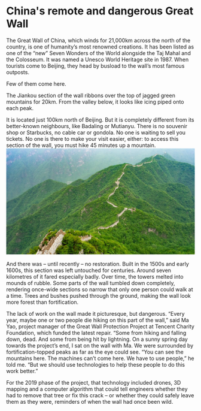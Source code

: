 # China's remote and dangerous Great Wall

The Great Wall of China, which winds for 21,000km across the north of the country, is one of humanity’s most renowned creations. It has been listed as one of the “new” Seven Wonders of the World alongside the Taj Mahal and the Colosseum. It was named a Unesco World Heritage site in 1987. When tourists come to Beijing, they head by busload to the wall’s most famous outposts. 

Few of them come here.

The Jiankou section of the wall ribbons over the top of jagged green mountains for 20km. From the valley below, it looks like icing piped onto each peak.

It is located just 100km north of Beijing. But it is completely different from its better-known neighbours, like Badaling or Mutianyu. There is no souvenir shop or Starbucks, no cable car or gondola. No one is waiting to sell you tickets. No one is there to make your visit easier, either: to access this section of the wall, you must hike 45 minutes up a mountain.
![Branching](bfbfb.jpg)

And there was – until recently – no restoration. Built in the 1500s and early 1600s, this section was left untouched for centuries. Around seven kilometres of it fared especially badly. Over time, the towers melted into mounds of rubble. Some parts of the wall tumbled down completely, rendering once-wide sections so narrow that only one person could walk at a time. Trees and bushes pushed through the ground, making the wall look more forest than fortification.

The lack of work on the wall made it picturesque, but dangerous. “Every year, maybe one or two people die hiking on this part of the wall,” said Ma Yao, project manager of the Great Wall Protection Project at Tencent Charity Foundation, which funded the latest repair. “Some from hiking and falling down, dead. And some from being hit by lightning. 
On a sunny spring day towards the project’s end, I sat on the wall with Ma. We were surrounded by fortification-topped peaks as far as the eye could see. “You can see the mountains here. The machines can’t come here. We have to use people,” he told me. “But we should use technologies to help these people to do this work better.”

For the 2019 phase of the project, that technology included drones, 3D mapping and a computer algorithm that could tell engineers whether they had to remove that tree or fix this crack – or whether they could safely leave them as they were, reminders of when the wall had once been wild.
